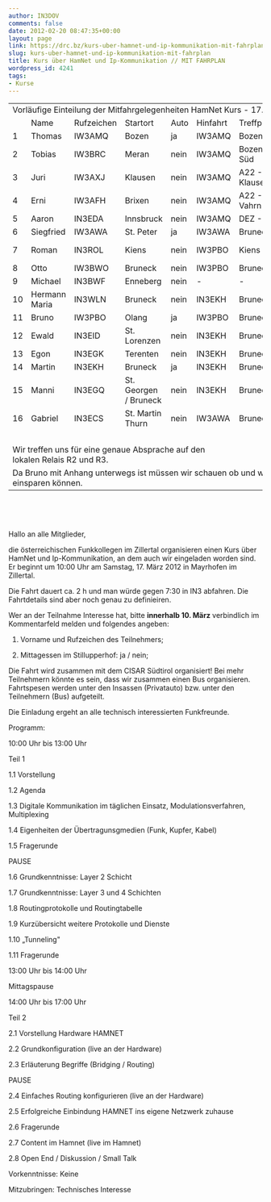 ```yaml
---
author: IN3DOV
comments: false
date: 2012-02-20 08:47:35+00:00
layout: page
link: https://drc.bz/kurs-uber-hamnet-und-ip-kommunikation-mit-fahrplan/
slug: kurs-uber-hamnet-und-ip-kommunikation-mit-fahrplan
title: Kurs über HamNet und Ip-Kommunikation // MIT FAHRPLAN
wordpress_id: 4241
tags:
- Kurse
---
```


<table cellpadding="0" width="828" cellspacing="0" border="0" > 
<tbody >
<tr >

<td colspan="10" height="20" width="828" >Vorläufige Einteilung der Mitfahrgelegenheiten HamNet Kurs - 17. März 2012 10:00 Uhr
</td>
</tr>
<tr >

<td height="20" > 
</td>

<td >Name
</td>

<td >Rufzeichen
</td>

<td >Startort
</td>

<td >Auto
</td>

<td >Hinfahrt
</td>

<td >Treffpunkt
</td>

<td >Uhrzeit
</td>

<td >Rückfahrt
</td>

<td >Aussteigen
</td>
</tr>
<tr >

<td height="20" >1
</td>

<td >Thomas
</td>

<td >IW3AMQ
</td>

<td >Bozen
</td>

<td >ja
</td>

<td >IW3AMQ
</td>

<td >Bozen
</td>

<td >07.00
</td>

<td >IW3AMQ
</td>

<td >Bozen
</td>
</tr>
<tr >

<td height="20" >2
</td>

<td >Tobias
</td>

<td >IW3BRC
</td>

<td >Meran
</td>

<td >nein
</td>

<td >IW3AMQ
</td>

<td >Bozen Süd
</td>

<td >07.05
</td>

<td >IW3AMQ
</td>

<td >Bozen Süd
</td>
</tr>
<tr >

<td height="20" >3
</td>

<td >Juri
</td>

<td >IW3AXJ
</td>

<td >Klausen
</td>

<td >nein
</td>

<td >IW3AMQ
</td>

<td >A22 - Klausen
</td>

<td >07.35
</td>

<td >IW3AMQ
</td>

<td >Klausen
</td>
</tr>
<tr >

<td height="20" >4
</td>

<td >Erni
</td>

<td >IW3AFH
</td>

<td >Brixen
</td>

<td >nein
</td>

<td >IW3AMQ
</td>

<td >A22 - Vahrn
</td>

<td >07.50
</td>

<td >IW3AMQ
</td>

<td >Brixen
</td>
</tr>
<tr >

<td height="20" >5
</td>

<td >Aaron
</td>

<td >IN3EDA
</td>

<td >Innsbruck
</td>

<td >nein
</td>

<td >IW3AMQ
</td>

<td >DEZ - Ibk
</td>

<td >08.50
</td>

<td >IW3AMQ
</td>

<td >Innsbruck
</td>
</tr>
<tr >

<td height="20" >6
</td>

<td >Siegfried
</td>

<td >IW3AWA
</td>

<td >St. Peter
</td>

<td >ja
</td>

<td >IW3AWA
</td>

<td >Bruneck
</td>

<td >07.20
</td>

<td >IW3AWA
</td>

<td >Bruneck
</td>
</tr>
<tr >

<td height="20" >7
</td>

<td >Roman
</td>

<td >IN3ROL
</td>

<td >Kiens
</td>

<td >nein
</td>

<td >IW3PBO
</td>

<td >Kiens
</td>

<td >07.30
</td>

<td >IW3PBO
</td>

<td >A22 - Vahrn
</td>
</tr>
<tr >

<td height="20" >8
</td>

<td >Otto
</td>

<td >IW3BWO
</td>

<td >Bruneck
</td>

<td >nein
</td>

<td >IW3PBO
</td>

<td >Bruneck
</td>

<td >07.20
</td>

<td >IW3PBO
</td>

<td >Bruneck
</td>
</tr>
<tr >

<td height="20" >9
</td>

<td >Michael
</td>

<td >IN3BWF
</td>

<td >Enneberg
</td>

<td >nein
</td>

<td >-
</td>

<td >-
</td>

<td >-
</td>

<td >IW3AWA
</td>

<td >Bruneck
</td>
</tr>
<tr >

<td height="20" >10
</td>

<td >Hermann Maria
</td>

<td >IN3WLN
</td>

<td >Bruneck
</td>

<td >nein
</td>

<td >IN3EKH
</td>

<td >Bruneck
</td>

<td >07.20
</td>

<td >IN3EKH
</td>

<td >Bruneck
</td>
</tr>
<tr >

<td height="20" >11
</td>

<td >Bruno
</td>

<td >IW3PBO
</td>

<td >Olang
</td>

<td >ja
</td>

<td >IW3PBO
</td>

<td >Bruneck
</td>

<td >07.20
</td>

<td >IW3PBO
</td>

<td >Bruneck
</td>
</tr>
<tr >

<td height="20" >12
</td>

<td >Ewald
</td>

<td >IN3EID
</td>

<td >St. Lorenzen
</td>

<td >nein
</td>

<td >IN3EKH
</td>

<td >Bruneck
</td>

<td >07.20
</td>

<td >IN3EKH
</td>

<td >Bruneck
</td>
</tr>
<tr >

<td height="20" >13
</td>

<td >Egon
</td>

<td >IN3EGK
</td>

<td >Terenten
</td>

<td >nein
</td>

<td >IN3EKH
</td>

<td >Bruneck
</td>

<td >07.20
</td>

<td >IN3EKH
</td>

<td >Bruneck
</td>
</tr>
<tr >

<td height="20" >14
</td>

<td >Martin
</td>

<td >IN3EKH
</td>

<td >Bruneck
</td>

<td >ja
</td>

<td >IN3EKH
</td>

<td >Bruneck
</td>

<td >07.20
</td>

<td >IN3EKH
</td>

<td >Bruneck
</td>
</tr>
<tr >

<td height="20" >15
</td>

<td >Manni
</td>

<td >IN3EGQ
</td>

<td >St. Georgen / Bruneck
</td>

<td >nein
</td>

<td >IN3EKH
</td>

<td >Bruneck
</td>

<td >07.20
</td>

<td >IN3EKH
</td>

<td >Bruneck
</td>
</tr>
<tr >

<td height="20" >16
</td>

<td >Gabriel
</td>

<td >IN3ECS
</td>

<td >St. Martin Thurn
</td>

<td >nein
</td>

<td >IW3AWA
</td>

<td >Bruneck
</td>

<td >07.20
</td>

<td >IW3AWA
</td>

<td >Bruneck
</td>
</tr>
<tr >

<td height="20" > 
</td>

<td > 
</td>

<td > 
</td>

<td > 
</td>

<td > 
</td>

<td > 
</td>

<td > 
</td>

<td > 
</td>

<td > 
</td>

<td > 
</td>
</tr>
<tr >

<td colspan="6" height="20" >Wir treffen uns für eine genaue Absprache auf den lokalen Relais R2 und R3.
</td>

<td > 
</td>

<td > 
</td>

<td > 
</td>

<td > 
</td>
</tr>
<tr >

<td colspan="9" height="20" >Da Bruno mit Anhang unterwegs ist müssen wir schauen ob und wie wir ein Auto ab Vahrn einsparen können.
</td>

<td > 
</td>
</tr>
</tbody>
</table>


 




 




Hallo an alle Mitglieder,




die österreichischen Funkkollegen im Zillertal organisieren einen Kurs über HamNet und Ip-Kommunikation, an dem auch wir eingeladen worden sind. Er beginnt um 10:00 Uhr am Samstag, 17. März 2012 in Mayrhofen im Zillertal.




Die Fahrt dauert ca. 2 h und man würde gegen 7:30 in IN3 abfahren. Die Fahrtdetails sind aber noch genau zu definieiren.




Wer an der Teilnahme Interesse hat, bitte **innerhalb 10. März** verbindlich im Kommentarfeld melden und folgendes angeben:




1) Vorname und Rufzeichen des Teilnehmers;




2) Mittagessen im Stillupperhof: ja / nein;




Die Fahrt wird zusammen mit dem CISAR Südtirol organisiert! Bei mehr Teilnehmern könnte es sein, dass wir zusammen einen Bus organisieren. Fahrtspesen werden unter den Insassen (Privatauto) bzw. unter den Teilnehmern (Bus) aufgeteilt.




Die Einladung ergeht an alle technisch interessierten Funkfreunde.




Programm:




10:00 Uhr bis 13:00 Uhr




Teil 1




1.1 Vorstellung




1.2 Agenda




1.3 Digitale Kommunikation im täglichen Einsatz, Modulationsverfahren, Multiplexing




1.4 Eigenheiten der Übertragunsgmedien (Funk, Kupfer, Kabel)




1.5 Fragerunde




PAUSE




1.6 Grundkenntnisse: Layer 2 Schicht




1.7 Grundkenntnisse: Layer 3 und 4 Schichten




1.8 Routingprotokolle und Routingtabelle




1.9 Kurzübersicht weitere Protokolle und Dienste




1.10 „Tunneling"




1.11 Fragerunde




13:00 Uhr bis 14:00 Uhr




Mittagspause




14:00 Uhr bis 17:00 Uhr




Teil 2




2.1 Vorstellung Hardware HAMNET




2.2 Grundkonfiguration (live an der Hardware)




2.3 Erläuterung Begriffe (Bridging / Routing)




PAUSE




2.4 Einfaches Routing konfigurieren (live an der Hardware)




2.5 Erfolgreiche Einbindung HAMNET ins eigene Netzwerk zuhause




2.6 Fragerunde




2.7 Content im Hamnet (live im Hamnet)




2.8 Open End / Diskussion / Small Talk




Vorkenntnisse: Keine




Mitzubringen: Technisches Interesse
